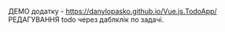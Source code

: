 ДЕМО додатку - https://danylopasko.github.io/Vue.js.TodoApp/
РЕДАГУВАННЯ todo через даблклік по задачі.
